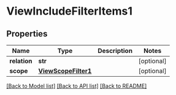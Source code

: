 # ViewIncludeFilterItems1

## Properties
Name | Type | Description | Notes
------------ | ------------- | ------------- | -------------
**relation** | **str** |  | [optional] 
**scope** | [**ViewScopeFilter1**](ViewScopeFilter1.md) |  | [optional] 

[[Back to Model list]](../README.md#documentation-for-models) [[Back to API list]](../README.md#documentation-for-api-endpoints) [[Back to README]](../README.md)

